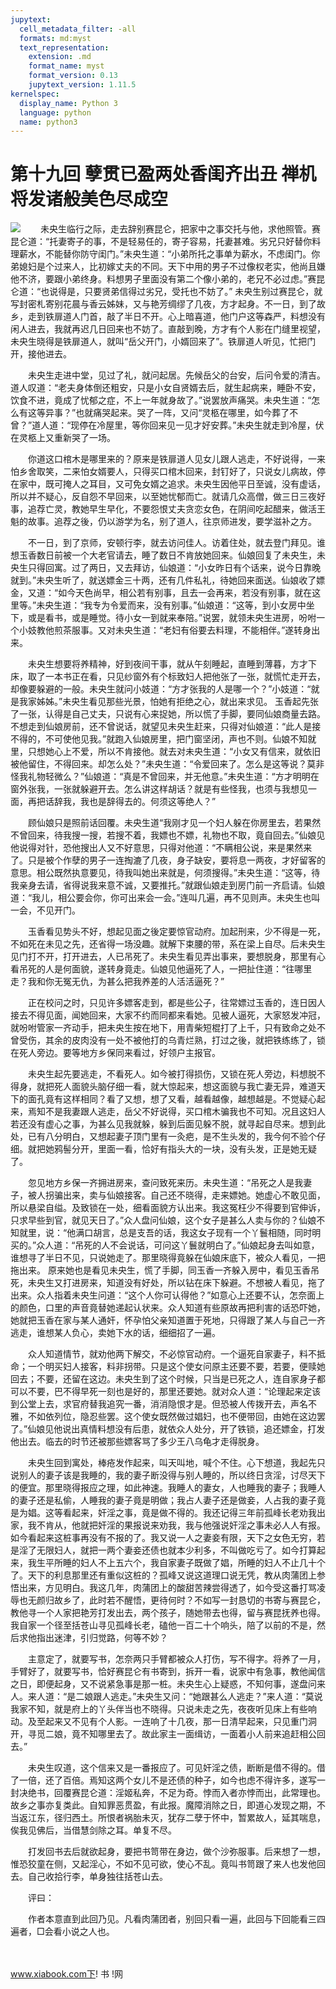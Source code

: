 ```yaml
---
jupytext:
  cell_metadata_filter: -all
  formats: md:myst
  text_representation:
    extension: .md
    format_name: myst
    format_version: 0.13
    jupytext_version: 1.11.5
kernelspec:
  display_name: Python 3
  language: python
  name: python3
---
```

# 第十九回 孽贯已盈两处香闺齐出丑 禅机将发诸般美色尽成空

![](image/cover.jpg)
　　未央生临行之际，走去辞别赛昆仑，把家中之事交托与他，求他照管。赛昆仑道：“托妻寄子的事，不是轻易任的，寄子容易，托妻甚难。劣兄只好替你料理薪水，不能替你防守闺门。”未央生道：“小弟所托之事单为薪水，不虑闺门。你弟媳妇是个过来人，比初嫁丈夫的不同。天下中用的男子不过像权老实，他尚且嫌他不济，要跟小弟终身。料想男子里面没有第二个像小弟的，老兄不必过虑。”赛昆仑道：“也说得是，只要贤弟信得过劣兄，受托也不妨了。” 未央生别过赛昆仑，就写封密札寄别花晨与香云姊妹，又与艳芳绸缪了几夜，方才起身。不一日，到了故乡，走到铁扉道人门首，敲了半日不开。心上暗喜道，他门户这等森严，料想没有闲人进去，我就再迟几日回来也不妨了。直敲到晚，方才有个人影在门缝里视望，未央生晓得是铁扉道人，就叫“岳父开门，小婿回来了”。铁扉道人听见，忙把门开，接他进去。

　　未央生走进中堂，见过了礼，就问起居。先候岳父的台安，后问令爱的清吉。道人叹道：“老夫身体倒还粗安，只是小女自贤婿去后，就生起病来，睡卧不安，饮食不进，竟成了忧郁之症，不上一年就身故了。”说罢放声痛哭。未央生道：“怎么有这等异事？”也就痛哭起来。哭了一阵，又问“灵柩在哪里，如今葬了不曾？”道人道：“现停在冷屋里，等你回来见一见才好安葬。”未央生就走到冷屋，伏在灵柩上又重新哭了一场。

　　你道这口棺木是哪里来的？原来是铁扉道人见女儿跟人逃走，不好说得，一来怕乡舍取笑，二来怕女婿要人，只得买口棺木回来，封钉好了，只说女儿病故，停在家中，既可掩人之耳目，又可免女婿之追求。未央生因他平日至诚，没有虚话，所以并不疑心，反自怨不早回来，以至她忧郁而亡。就请几众高僧，做三日三夜好事，追荐亡灵，教她早生早化，不要怨恨丈夫贪恋女色，在阴间吃起醋来，做活王魁的故事。追荐之後，仍以游学为名，别了道人，往京师进发，要学滋补之方。

　　不一日，到了京师，安顿行李，就去访问佳人。访着住处，就去登门拜见。谁想玉香数日前被一个大老官请去，睡了数日不肯放她回来。仙娘回复了未央生，未央生只得回寓。过了两日，又去拜访，仙娘道：“小女昨日有个话来，说今日靠晚就到。”未央生听了，就送嫖金三十两，还有几件私礼，待她回来面送。仙娘收了嫖金，又道：“如今天色尚早，相公若有别事，且去一会再来，若没有别事，就在这里等。”未央生道：“我专为令爱而来，没有别事。”仙娘道：“这等，到小女房中坐下，或是看书，或是睡觉。待小女一到就来奉陪。”说罢，就领未央生进房，吩咐一个小妓教他煎茶服事。又对未央生道：“老妇有俗要去料理，不能相伴。”遂转身出来。

　　未央生想要将养精神，好到夜间干事，就从午刻睡起，直睡到薄暮，方才下床，取了一本书正在看，只见纱窗外有个标致妇人把他张了一张，就慌忙走开去，却像要躲避的一般。未央生就问小妓道：“方才张我的人是哪一个？”小妓道：“就是我家姊姊。”未央生看见那些光景，怕她有拒绝之心，就出来求见。 玉香起先张了一张，认得是自己丈夫，只说有心来捉她，所以慌了手脚，要同仙娘商量去路。不想走到仙娘房前，还不曾说话，就望见未央生赶来，只得对仙娘道：“此人是接不得的，不可使他见我。”就跑入仙娘房里，把门窗坚闭，声也不则。仙娘不知就里，只想她心上不爱，所以不肯接他。就去对未央生道：“小女又有信来，就依旧被他留住，不得回来。却怎么处？”未央生道：“令爱回来了。怎么是这等说？莫非怪我礼物轻微么？”仙娘道：“真是不曾回来，并无他意。”未央生道：“方才明明在窗外张我，一张就躲避开去。怎么讲这样胡话？就是有些怪我，也须与我想见一面，再把话辞我，我也是辞得去的。何须这等绝人？”

　　顾仙娘只是照前话回覆。未央生道“我刚才见一个妇人躲在你房里去，若果然不曾回来，待我搜一搜，若搜不着，我嫖也不嫖，礼物也不取，竟自回去。”仙娘见他说得对针，恐他搜出人又不好意思，只得对他道：“不瞒相公说，来是果然来了。只是被个作孽的男子一连掏漉了几夜，身子缺安，要将息一两夜，才好留客的意思。相公既然执意要见，待我叫她出来就是，何须搜得。”未央生道：“这等，待我亲身去请，省得说我来意不诚，又要推托。”就跟仙娘走到房门前一齐启请。仙娘道：“我儿，相公要会你，你可出来会一会。”连叫几遍，再不见则声。未央生也叫一会，不见开门。

　　玉香看见势头不好，想起见面之後定要惊官动府。加起刑来，少不得是一死，不如死在未见之先，还省得一场没趣。就解下束腰的带，系在梁上自尽。后未央生见门打不开，打开进去，人已吊死了。未央生看见弄出事来，要想脱身，那里有心看吊死的人是何面貌，遂转身竟走。仙娘见他逼死了人，一把扯住道：“往哪里走？我和你无冤无仇，为甚么把我养差的人活活逼死？”

　　正在校问之时，只见许多嫖客走到，都是些公子，往常嫖过玉香的，连日因人接去不得见面，闻她回来，大家不约而同都来看她。见被人逼死，大家怒发冲冠，就吩咐管家一齐动手，把未央生按在地下，用青柴短棍打了上千，只有致命之处不曾受伤，其余的皮肉没有一处不被他打的乌青烂熟，打过之後，就把铁练练了，锁在死人旁边。要等地方乡保同来看过，好领户主报官。

　　未央生起先要逃走，不看死人。如今被打得损伤，又锁在死人旁边，料想脱不得身，就把死人面貌头脑仔细一看，就大惊起来，想这面貌与我亡妻无异，难道天下的面孔竟有这样相同？看了又想，想了又看，越看越像，越想越是。不觉疑心起来，焉知不是我妻跟人逃走，岳父不好说得，买口棺木骗我也不可知。况且这妇人若还没有虚心之事，为甚么见我就躲，躲到后面见躲不脱，就寻起自尽来。想到此处，已有八分明白，又想起妻子顶门里有一灸疤，是不生头发的，我今何不验个仔细。就把她鸦髻分开，里面一看，恰好有指头大的一块，没有头发，正是她无疑了。

　　忽见地方乡保一齐拥进房来，查问致死来历。未央生道：“吊死之人是我妻子，被人拐骗出来，卖与仙娘接客。自己还不晓得，走来嫖她。她虚心不敢见面，所以悬梁自缢。及致锁在一处，细看面貌方认出来。我这冤枉少不得要到官伸诉，只求早些到官，就见天日了。”众人盘问仙娘，这个女子是甚么人卖与你的？仙娘不知就里，说：“他满口胡言，总是支吾的话，我这女子现有一个丫鬟相随，同时明买的。”众人道：“吊死的人不会说话，可问这丫鬟就明白了。”仙娘起身去叫如意，谁想寻了半日不见，只说她走了。那里晓得竟躲在仙娘床底下，被众人看见，一把拖出来。 原来她也是看见未央生，慌了手脚，同玉香一齐躲入房中，看见玉香吊死，未央生又打进房来，知道没有好处，所以钻在床下躲避。不想被人看见，拖了出来。众人指着未央生问道：“这个人你可认得他？”如意心上还要不认，怎奈面上的颜色，口里的声音竟替她递起认状来。众人知道有些原故再把利害的话恐吓她，她就把玉香在家与某人通奸，怀孕怕父亲知道置于死地，只得跟了某人与自己一齐逃走，谁想某人负心，卖她下水的话，细细招了一遍。

　　众人知道情节，就劝他两下解交，不必惊官动府。一个逼死自家妻子，料不抵命；一个明买妇人接客，料非拐带。只是这个使女问原主还要不要，若要，便赎她回去；不要，还留在这边。未央生到了这个时候，只当是已死之人，连自家身子都可以不要，巴不得早死一刻也是好的，那里还要她。就对众人道：“论理起来定该到公堂上去，求官府替我追究一番，消消隐恨才是。但恐被人传拨开去，声名不雅，不如依列位，隐忍些罢。这个使女既然做过娼妇，也不便带回，由她在这边罢了。”仙娘见他说出真情料想没有后患，就依众人处分，开了铁锁，追还嫖金，打发他出去。临去的时节还被那些嫖客骂了多少王八乌龟才走得脱身。

　　未央生回到寓处，棒疮发作起来，叫天叫地，喊个不住。心下想道，我起先只说别人的妻子该是我睡的，我的妻子断没得与别人睡的，所以终日贪淫，讨尽天下的便宜。那里晓得报应之理，如此神速。我睡人的妻女，人也睡我的妻子；我睡人的妻子还是私偷，人睡我的妻子竟是明做；我占人妻子还是做妾，人占我的妻子竟是为娼。这等看起来，奸淫之事，竟是做不得的。我还记得三年前孤峰长老劝我出家，我不肯从，他就把奸淫的果报说来劝我，我与他强说奸淫之事未必人人有报。如今看起来这桩事再没有不报的了。我又说一人之妻妾有限，天下之女色无穷，若是淫了无限妇人，就把一两个妻妾还债也就本少利多，不叫做吃亏了。如今打算起来，我生平所睡的妇人不上五六个，我自家妻子既做了娼，所睡的妇人不止几十个了。天下的利息那里还有重似这桩的？孤峰又说这道理口说无凭，教从肉蒲团上参悟出来，方见明白。我这几年，肉蒲团上的酸甜苦辣尝得透了，如今受这番打骂凌辱也无颜归故乡了，此时若不醒悟，更待何时？不如写一封恳切的书寄与赛昆仑，教他寻一个人家把艳芳打发出去，两个孩子，随她带去也得，留与赛昆抚养也得。我自家一个径至括苍山寻见孤峰长老，磕他一百二十个响头，陪了以前的不是，然后求他指出迷津，引归觉路，何等不妙？

　　主意定了，就要写书，怎奈两只手臂都被众人打伤，写不得字。将养了一月，手臂好了，就要写书，恰好赛昆仑有书寄到，拆开一看，说家中有急事，教他闻信之日，即便起身，又不说紧急事是那一桩。未央生心上疑惑，不知何事，遂盘问来人。来人道：“是二娘跟人逃走。”未央生又问：“她跟甚么人逃走？”来人道：“莫说我家不知，就是府上的丫头伴当也不晓得。只说未走之先，夜夜听见床上有些响动。及至起来又不见有个人影。一连响了十几夜，那一日清早起来，只见重门洞开，寻觅二娘，竟不知哪里去了。故此家主一面缉访，一面着小人前来追赶相公回去。”

　　未央生叹道，这个信来又是一番报应了。可见奸淫之债，断断是借不得的。借了一倍，还了百倍。焉知这两个女儿不是还债的种子，如今也虑不得许多，遂写一封决绝书，回覆赛昆仑道：淫姬私奔，不足为奇。悖而入者亦悖而出，此常理也。故乡之事亦复类此。自知罪恶贯盈，有此报。魔障消除之日，即道心发现之期，不当返江东，径归西土。所恨者祸胎未灭，犹存二孽于怀中，暂累故人，延其喘息，俟我见佛后，当借慧剑除之耳。单复不尽。

　　打发回书去后就欲起身，要把书笥带在身边，做个沙弥服事。后来想了一想，惟恐狡童在侧，又起淫心，不如不见可欲，使心不乱。竟叫书笥跟了来人也发他回去。自己收拾行李，单身独往括苍山去。

　　评曰：

　　作者本意直到此回乃见。凡看肉蒲团者，别回只看一遍，此回与下回能看三四遍者，□会看小说之人也。

　　

www.xiabook.com下! 书 !网

